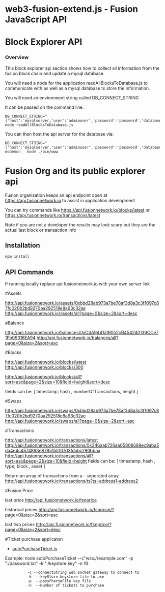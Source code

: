 
# web3-fusion-extend.js - Fusion JavaScript API
# Block Explorer API 

### Overview

This block explorer api section shows how to collect all information 
from the fusion block chain and update a mysql database.

You will need a node for the application readAllBlocksToDatabase.js to communicate with
as well as a mysql database to store the information.

You will need an environment string called DB_CONNECT_STRING

It can be passed on the command line.

```
DB_CONNECT_STRING="{'host':'mysqlserver,'user':'adminuser','password':'password','database':'fusionblockdb','connectionLimit':100}" node readAllBlocksToDatabase.js 
```

You can then host the api server for the database via:

```
DB_CONNECT_STRING="{'host':'mysqlserver,'user':'adminuser','password':'password','database':'fusionblockdb','connectionLimit':100}" nodemon   node ./bin/www
```

# Fusion Org and its public explorer api 

Fusion organization keeps an api endpoint open at https://api.fusionnetwork.io to assist in application development

You can try commands like https://api.fusionnetwork.io/blocks/latest  or https://api.fusionnetwork.io/transactions/latest

Note if you are not a developer the results may look scary but they are the actual last block or transaction info

## Installation

```bash
npm install
```

## API Commands

If running locally replace api.fusionnetwork.io with your own server link

#Assets

  http://api.fusionnetwork.io/assets/0xbbd28ab973a7be78af3d8a3c3f1097c87fc020b2bd9270aa292518e8a93c32ae
  http://api.fusionnetwork.io/assets/all?page=0&size=2&sort=desc

#Balance

  http://api.fusionnetwork.io/balances/0xC4A9441afB052cB454240136CCe71Fb09316EA94
  http://api.fusionnetwork.io/balances/all?page=0&size=2&sort=asc

#Blocks

  http://api.fusionnetwork.io/blocks/latest
  http://api.fusionnetwork.io/blocks/300

  http://api.fusionnetwork.io/blocks/all?sort=asc&page=2&size=10&field=height&sort=desc

  fields can be:  [ timestamp, hash , numberOfTransactions, height ]

#Swaps

 http://api.fusionnetwork.io/swaps/0xbbd28ab973a7be78af3d8a3c3f1097c87fc020b2bd9270aa292518e8a93c32ae
 http://api.fusionnetwork.io/swaps/all?page=0&size=2&sort=asc

#Transactions

 http://api.fusionnetwork.io/transactions/latest
 http://api.fusionnetwork.io/transactions/0x346aab726aa05808698ec9aba5da4e4c4574863e87951b5107d3fdabc290bbaa
 http://api.fusionnetwork.io/transactions/all?sort=asc&page=2&size=10&field=height
  fields can be:  [ timestamp, hash , type, block , asset ]

  Return an array of transactions from a - seperated array
  http://api.fusionnetwork.io/transactions/ts?ts=address1-address2

#Fusion Price

last price
http://api.fusionnetwork.io/fsnprice

historical prices
http://api.fusionnetwork.io/fsnprice/?page=0&size=2&sort=asc

last two prices
http://api.fusionnetwork.io/fsnprice/?page=0&size=2&sort=desc



#Ticket purchase applicaton
  - [autoPurchaseTicket.js ](./autoPurchaseTicket.js)

Example: node autoPurchaseTicket --c"wss://example.com" -p "./password.txt" -k "./keystore.key" -n 10

              -c --connectString web socket gateway to connect to
              -k  --keyStore keystore file to use
              -p  --passPharseFile key file
              -n  --Number of tickets to purchase

